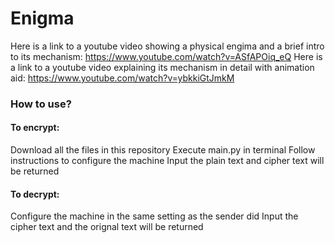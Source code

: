 # Enigma

Here is a link to a youtube video showing a physical engima and a brief intro to its mechanism: https://www.youtube.com/watch?v=ASfAPOiq_eQ
Here is a link to a youtube video explaining its mechanism in detail with animation aid: https://www.youtube.com/watch?v=ybkkiGtJmkM

### How to use?
#### To encrypt:
Download all the files in this repository 
Execute main.py in terminal
Follow instructions to configure the machine
Input the plain text and cipher text will be returned

#### To decrypt:
Configure the machine in the same setting as the sender did
Input the cipher text and the orignal text will be returned